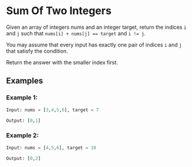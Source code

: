 # Sum Of Two Integers

Given an array of integers nums and an integer target, return the indices ```i``` and ```j``` such that ```nums[i] + nums[j] == target``` and ```i != j```.

You may assume that every input has exactly one pair of indices ```i``` and ```j``` that satisfy the condition.

Return the answer with the smaller index first. 

## Examples


### Example 1:

``` python 
Input: nums = [3,4,5,6], target = 7

Output: [0,1]

```

### Example 2:
``` python
Input: nums = [4,5,6], target = 10

Output: [0,2]

```